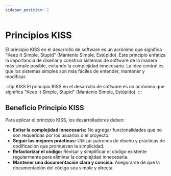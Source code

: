 ```yaml
---
sidebar_position: 2
---
```


# Principios KISS

El principio KISS en el desarrollo de software es un acrónimo que significa "Keep It Simple, Stupid" (Mantenlo Simple, Estúpido). Este principio enfatiza la importancia de diseñar y construir sistemas de software de la manera más simple posible, evitando la complejidad innecesaria. La idea central es que los sistemas simples son más fáciles de entender, mantener y modificar.


:::tip KISS
El principio KISS en el desarrollo de software es un acrónimo que significa "Keep It Simple, Stupid" (Mantenlo Simple, Estúpido).
:::

## Beneficio Principio KISS

Para aplicar el principio KISS, los desarrolladores deben:

* **Evitar la complejidad innecesaria:** No agregar funcionalidades que no son requeridas por los usuarios o el proyecto.
* **Seguir las mejores prácticas:** Utilizar patrones de diseño y prácticas de codificación que promuevan la simplicidad.
* **Refactorizar el código:** Revisar y simplificar el código existente regularmente para eliminar la complejidad innecesaria.
* **Mantener una documentación clara y concisa:** Asegurarse de que la documentación del código sea simple y directa.

